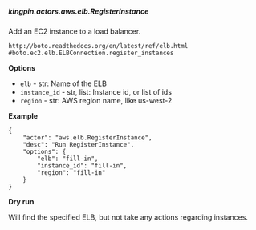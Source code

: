 ##### kingpin.actors.aws.elb.RegisterInstance

Add an EC2 instance to a load balancer.

    http://boto.readthedocs.org/en/latest/ref/elb.html
    #boto.ec2.elb.ELBConnection.register_instances
    

**Options**

* `elb` - str: Name of the ELB
* `instance_id` - str, list: Instance id, or list of ids
* `region` - str: AWS region name, like us-west-2

**Example**

    {
        "actor": "aws.elb.RegisterInstance",
        "desc": "Run RegisterInstance",
        "options": {
            "elb": "fill-in",
            "instance_id": "fill-in",
            "region": "fill-in"
        }
    }

**Dry run**

Will find the specified ELB, but not take any actions regarding instances.
